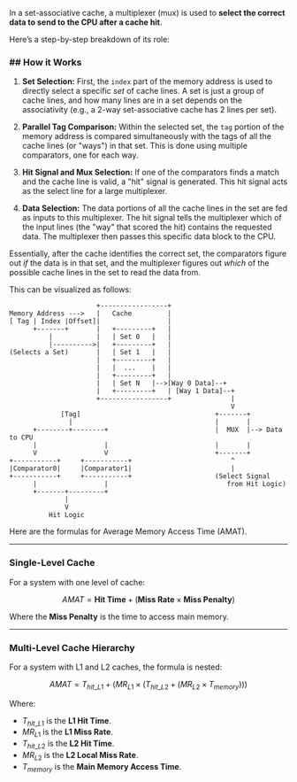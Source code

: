In a set-associative cache, a multiplexer (mux) is used to **select the correct data to send to the CPU after a cache hit**.

Here’s a step-by-step breakdown of its role:

### \#\# How it Works

1.  **Set Selection:** First, the `index` part of the memory address is used to directly select a specific *set* of cache lines. A set is just a group of cache lines, and how many lines are in a set depends on the associativity (e.g., a 2-way set-associative cache has 2 lines per set).

2.  **Parallel Tag Comparison:** Within the selected set, the `tag` portion of the memory address is compared simultaneously with the tags of all the cache lines (or "ways") in that set. This is done using multiple comparators, one for each way.

3.  **Hit Signal and Mux Selection:** If one of the comparators finds a match and the cache line is valid, a "hit" signal is generated. This hit signal acts as the select line for a large multiplexer.

4.  **Data Selection:** The data portions of all the cache lines in the set are fed as inputs to this multiplexer. The hit signal tells the multiplexer which of the input lines (the "way" that scored the hit) contains the requested data. The multiplexer then passes this specific data block to the CPU.

Essentially, after the cache identifies the correct set, the comparators figure out *if* the data is in that set, and the multiplexer figures out *which* of the possible cache lines in the set to read the data from.

This can be visualized as follows:

```
                      +-----------------+
Memory Address --->   |   Cache         |
[ Tag | Index |Offset]|                 |
      +-------+       |   +---------+   |
          |           |   | Set 0   |   |
          |---------->|   +---------+   |
(Selects a Set)       |   | Set 1   |   |
                      |   +---------+   |
                      |   |  ...    |   |
                      |   +---------+   |
                      |   | Set N   |-->[Way 0 Data]--+
                      |   +---------+   | [Way 1 Data]--+
                      +-----------------+               |
                                                        V
             [Tag]                                  +-------+
               |                                    |       |
      +--------+--------+                           |  MUX  |--> Data to CPU
      |                 |                           |       |
      V                 V                           +-------+
+-----------+     +-----------+                         ^
|Comparator0|     |Comparator1|                         |
+-----------+     +-----------+                     (Select Signal
      |                 |                              from Hit Logic)
      +-------+---------+
              |
              V
          Hit Logic
```

Here are the formulas for Average Memory Access Time (AMAT).

***

### Single-Level Cache

For a system with one level of cache:

$$AMAT = \textbf{Hit Time} + (\textbf{Miss Rate} \times \textbf{Miss Penalty})$$

Where the **Miss Penalty** is the time to access main memory.

***

### Multi-Level Cache Hierarchy

For a system with L1 and L2 caches, the formula is nested:

$$AMAT = T_{hit\_L1} + \left( MR_{L1} \times \left( T_{hit\_L2} + (MR_{L2} \times T_{memory}) \right) \right)$$

Where:
* $T_{hit\_L1}$ is the **L1 Hit Time**.
* $MR_{L1}$ is the **L1 Miss Rate**.
* $T_{hit\_L2}$ is the **L2 Hit Time**.
* $MR_{L2}$ is the **L2 Local Miss Rate**.
* $T_{memory}$ is the **Main Memory Access Time**.
